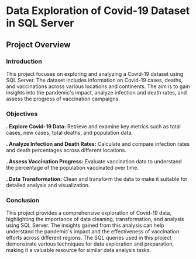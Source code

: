 # Data Exploration of Covid-19 Dataset in SQL Server

## Project Overview

### Introduction

This project focuses on exploring and analyzing a Covid-19 dataset using SQL Server. The dataset includes information on Covid-19 cases, deaths, and vaccinations across various locations and continents. The aim is to gain insights into the pandemic's impact, analyze infection and death rates, and assess the progress of vaccination campaigns.

### Objectives

**. Explore Covid-19 Data:** Retrieve and examine key metrics such as total cases, new cases, total deaths, and population data.

**. Analyze Infection and Death Rates:** Calculate and compare infection rates and death percentages across different locations.

**. Assess Vaccination Progress:** Evaluate vaccination data to understand the percentage of the population vaccinated over time.

**. Data Transformation:** Clean and transform the data to make it suitable for detailed analysis and visualization.

### Conclusion

This project provides a comprehensive exploration of Covid-19 data, highlighting the importance of data cleaning, transformation, and analysis using SQL Server. The insights gained from this analysis can help understand the pandemic's impact and the effectiveness of vaccination efforts across different regions. The SQL queries used in this project demonstrate various techniques for data exploration and preparation, making it a valuable resource for similar data analysis tasks.
